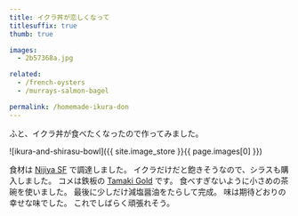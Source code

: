```yaml
---
title: イクラ丼が恋しくなって
titlesuffix: true
thumb: true

images:
  - 2b57368a.jpg

related:
  - /french-oysters
  - /murrays-salmon-bagel

permalink: /homemade-ikura-don
---
```


ふと、イクラ丼が食べたくなったので作ってみました。

![ikura-and-shirasu-bowl]({{ site.image_store }}{{ page.images[0] }})

食材は [Nijiya SF](https://www.yelp.com/biz/nijiya-market-san-francisco) で調達しました。
イクラだけだと飽きそうなので、シラスも購入しました。
コメは鉄板の [Tamaki Gold](http://www.tamakimai.com/) です。
食べすぎないように小さめの茶碗を使いました。
最後に少しだけ減塩醤油をたらして完成。
味は期待どおりの幸せな味でした。
これでしばらく頑張れそう。
